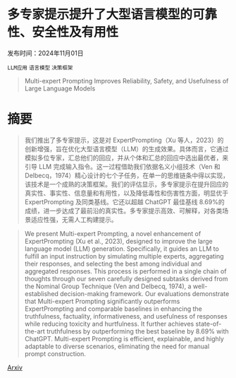 # 多专家提示提升了大型语言模型的可靠性、安全性及有用性

发布时间：2024年11月01日

`LLM应用` `语言模型` `决策框架`

> Multi-expert Prompting Improves Reliability, Safety, and Usefulness of Large Language Models

# 摘要

> 我们推出了多专家提示，这是对 ExpertPrompting（Xu 等人，2023）的创新增强，旨在优化大型语言模型（LLM）的生成效果。具体而言，它通过模拟多位专家，汇总他们的回应，并从个体和汇总的回应中选出最优者，来引导 LLM 完成输入指令。这一过程借助我们依据名义小组技术（Ven 和 Delbecq，1974）精心设计的七个子任务，在单一的思维链条中得以实现，该技术是一个成熟的决策框架。我们的评估显示，多专家提示在提升回应的真实性、事实性、信息量和有用性，以及降低毒性和伤害性方面，明显优于 ExpertPrompting 及同类基线。它还以超越 ChatGPT 最佳基线 8.69%的成绩，进一步达成了最前沿的真实性。多专家提示高效、可解释，对各类场景适应性强，无需人工构建提示。

> We present Multi-expert Prompting, a novel enhancement of ExpertPrompting (Xu et al., 2023), designed to improve the large language model (LLM) generation. Specifically, it guides an LLM to fulfill an input instruction by simulating multiple experts, aggregating their responses, and selecting the best among individual and aggregated responses. This process is performed in a single chain of thoughts through our seven carefully designed subtasks derived from the Nominal Group Technique (Ven and Delbecq, 1974), a well-established decision-making framework. Our evaluations demonstrate that Multi-expert Prompting significantly outperforms ExpertPrompting and comparable baselines in enhancing the truthfulness, factuality, informativeness, and usefulness of responses while reducing toxicity and hurtfulness. It further achieves state-of-the-art truthfulness by outperforming the best baseline by 8.69% with ChatGPT. Multi-expert Prompting is efficient, explainable, and highly adaptable to diverse scenarios, eliminating the need for manual prompt construction.

[Arxiv](https://arxiv.org/abs/2411.00492)